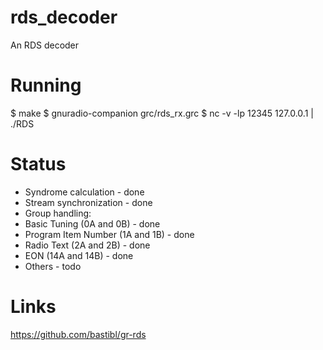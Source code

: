 # rds_decoder
An RDS decoder

# Running
  $ make
  $ gnuradio-companion grc/rds_rx.grc
  $ nc -v -lp 12345 127.0.0.1 | ./RDS

# Status
- Syndrome calculation - done
- Stream synchronization - done
- Group handling:
 - Basic Tuning (0A and 0B) - done
 - Program Item Number (1A and 1B) - done
 - Radio Text (2A and 2B) - done
 - EON (14A and 14B) - done
 - Others - todo

# Links
https://github.com/bastibl/gr-rds
